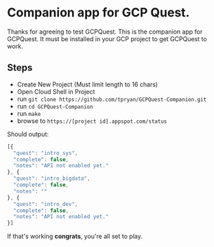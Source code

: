 # Companion app for GCP Quest. 

Thanks for agreeing to test GCPQuest. This is the companion app for GCPQuest. 
It must be installed in your GCP project to get GCPQuest to work. 

## Steps
* Create New Project (Must limit length to 16 chars)
* Open Cloud Shell in Project
* run `git clone https://github.com/tpryan/GCPQuest-Companion.git`
* run `cd GCPQuest-Companion`
* run `make`
* browse to `https://[project id].appspot.com/status`

Should output: 

```js
[{
  "quest": "intro_sys",
  "complete": false,
  "notes": "API not enabled yet."
}, {
  "quest": "intro_bigdata",
  "complete": false,
  "notes": ""
}, {
  "quest": "intro_dev",
  "complete": false,
  "notes": "API not enabled yet."
}]
```

If that's working **congrats**, you're all set to play. 